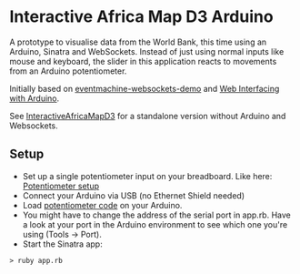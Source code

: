 Interactive Africa Map D3 Arduino
=============================

A prototype to visualise data from the World Bank, this time using an Arduino, Sinatra and WebSockets. Instead of just using normal inputs like mouse and keyboard, the slider in this application reacts to movements from an Arduino potentiometer.

Initially based on [eventmachine-websockets-demo](https://github.com/stewart/eventmachine-websockets-demo) and [Web Interfacing with Arduino](http://viget.com/extend/web-interfacing-with-arduino).

See [InteractiveAfricaMapD3](https://github.com/weidenfreak/InteractiveAfricaMapD3) for a standalone version without Arduino and Websockets.

Setup
------
* Set up a single potentiometer input on your breadboard. Like here:  [Potentiometer setup](http://www.arduino.cc/en/tutorial/potentiometer)
* Connect your Arduino via USB (no Ethernet Shield needed)
* Load [potentiometer code](https://github.com/weidenfreak/InteractiveAfricaMapD3Arduino/blob/master/Arduino/Potentiometer/Potentiometer.ino) on your Arduino.
* You might have to change the address of the serial port in app.rb. Have a look at your port in the Arduino environment to see which one you're using (Tools -> Port).
* Start the Sinatra app: 
```
> ruby app.rb
```


